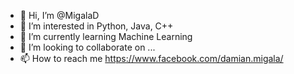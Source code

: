 - 👋 Hi, I’m @MigalaD
- 👀 I’m interested in Python, Java, C++
- 🌱 I’m currently learning Machine Learning
- 💞️ I’m looking to collaborate on ...
- 📫 How to reach me https://www.facebook.com/damian.migala/


